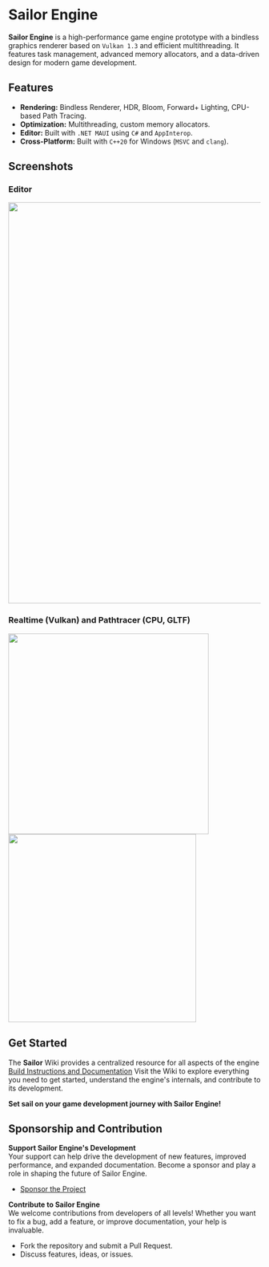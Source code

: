 # Sailor Engine

**Sailor Engine** is a high-performance game engine prototype with a bindless graphics renderer based on `Vulkan 1.3` and efficient multithreading. It features task management, advanced memory allocators, and a data-driven design for modern game development.

## Features

- **Rendering:** Bindless Renderer, HDR, Bloom, Forward+ Lighting, CPU-based Path Tracing.
- **Optimization:** Multithreading, custom memory allocators.
- **Editor:** Built with `.NET MAUI` using `C#` and `AppInterop`.
- **Cross-Platform:** Built with `C++20` for Windows (`MSVC` and `clang`).

## Screenshots

### Editor
<img src="https://github.com/user-attachments/assets/fdf66abd-8b83-40e3-b881-48b950734c34" width="800" />

### Realtime (Vulkan) and Pathtracer (CPU, GLTF)
<p float="left">
  <img src="https://github.com/user-attachments/assets/4392c125-e8eb-4e7c-ae94-2fe88d80b0c2" width="400" />
  <img src="https://github.com/aantropov/sailor/assets/3637761/086c1dc0-f7f4-47a4-bd0f-d2cef4e84fd8" width="375" />
</p>

## Get Started

The **Sailor** Wiki provides a centralized resource for all aspects of the engine [Build Instructions and Documentation](https://github.com/aantropov/sailor/wiki)
Visit the Wiki to explore everything you need to get started, understand the engine's internals, and contribute to its development.

**Set sail on your game development journey with Sailor Engine!**

## Sponsorship and Contribution

**Support Sailor Engine's Development**  
Your support can help drive the development of new features, improved performance, and expanded documentation. Become a sponsor and play a role in shaping the future of Sailor Engine.

- [Sponsor the Project](https://github.com/sponsors/aantropov)

**Contribute to Sailor Engine**  
We welcome contributions from developers of all levels! Whether you want to fix a bug, add a feature, or improve documentation, your help is invaluable.

- Fork the repository and submit a Pull Request.
- Discuss features, ideas, or issues.
